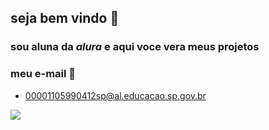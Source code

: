 ## **seja bem vindo** 💮

### sou aluna da _alura_ e aqui voce vera meus projetos

### meu e-mail 💌
- 00001105990412sp@al.educacao.sp.gov.br
  
![](https://media1.tenor.com/m/YAClYZzwPn8AAAAC/hello-hi.gif)

<!--
**jeniisa/jeniisa** is a ✨ _special_ ✨ repository because its `README.md` (this file) appears on your GitHub profile.

Here are some ideas to get you started:

- 🔭 I’m currently working on ...
- 🌱 I’m currently learning ...
- 👯 I’m looking to collaborate on ...
- 🤔 I’m looking for help with ...
- 💬 Ask me about ...
- 📫 How to reach me: ...
- 😄 Pronouns: ...
- ⚡ Fun fact: ...
-->
